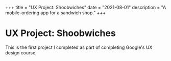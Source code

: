 +++
title = "UX Project: Shoobwiches"
date = "2021-08-01"
description = "A mobile-ordering app for a sandwich shop."
+++

# UX Project: Shoobwiches

This is the first project I completed as part of completing Google's UX design course.